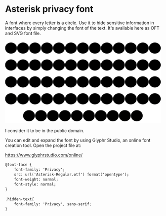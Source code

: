 # Asterisk privacy font
A font where every letter is a circle. Use it to hide sensitive information in interfaces by simply changing the font of the text. It's available here as OFT and SVG font file.

![Asterisk privacy font](Asterisk_font.png)

I consider it to be in the public domain.

You can edit and expand the font by using Glyphr Studio, an online font creation tool. Open the project file at:

https://www.glyphrstudio.com/online/


```
@font-face {
    font-family: 'Privacy';
    src: url('Asterisk-Regular.otf') format('opentype');
    font-weight: normal;
    font-style: normal;
}

.hidden-text{
    font-family: 'Privacy', sans-serif;
}
```
